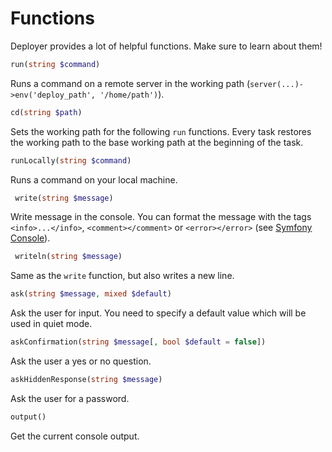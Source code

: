 # Functions

Deployer provides a lot of helpful functions. Make sure to learn about them!

``` php
run(string $command)
```

Runs a command on a remote server in the working path (`server(...)->env('deploy_path', '/home/path')`).

``` php
cd(string $path)
```

Sets the working path for the following `run` functions. Every task restores the working path to the base working path at the beginning of the task.

``` php
runLocally(string $command)
```

Runs a command on your local machine.

``` php
 write(string $message)
```

Write message in the console. You can format the message with the tags `<info>...</info>`, `<comment></comment>` or `<error></error>` (see [Symfony Console](http://symfony.com/doc/current/components/console/introduction.html#coloring-the-output)).

``` php
 writeln(string $message)
```

Same as the `write` function, but also writes a new line.

``` php
ask(string $message, mixed $default)
```

Ask the user for input. You need to specify a default value which will be used in quiet mode.

``` php
askConfirmation(string $message[, bool $default = false])
```

Ask the user a yes or no question.

``` php
askHiddenResponse(string $message)
```

Ask the user for a password.

``` php
output()
```

Get the current console output.
